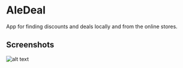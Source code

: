# AleDeal

App for finding discounts and deals locally and from the online stores.

## Screenshots

![alt text](assets/imgs/readme/1.png?raw=true "Title")